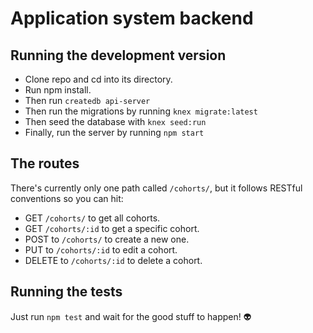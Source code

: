# Application system backend

## Running the development version
* Clone repo and cd into its directory.
* Run npm install.
* Then run `createdb api-server`
* Then run the migrations by running `knex migrate:latest`
* Then seed the database with `knex seed:run`
* Finally, run the server by running `npm start`

## The routes
There's currently only one path called `/cohorts/`, but it follows RESTful conventions so you can hit:

* GET `/cohorts/` to get all cohorts.
* GET `/cohorts/:id` to get a specific cohort.
* POST to `/cohorts/` to create a new one.
* PUT to `/cohorts/:id` to edit a cohort.
* DELETE to `/cohorts/:id` to delete a cohort.

## Running the tests
Just run `npm test` and wait for the good stuff to happen! :alien: